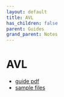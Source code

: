 ```yaml
---
layout: default
title: AVL
has_children: false
parent: Guides
grand_parent: Notes
---
```


# AVL

- [guide pdf](/docs/notes/guides/avl.pdf)
- [sample files](/docs/notes/guides/avl-sample.zip)